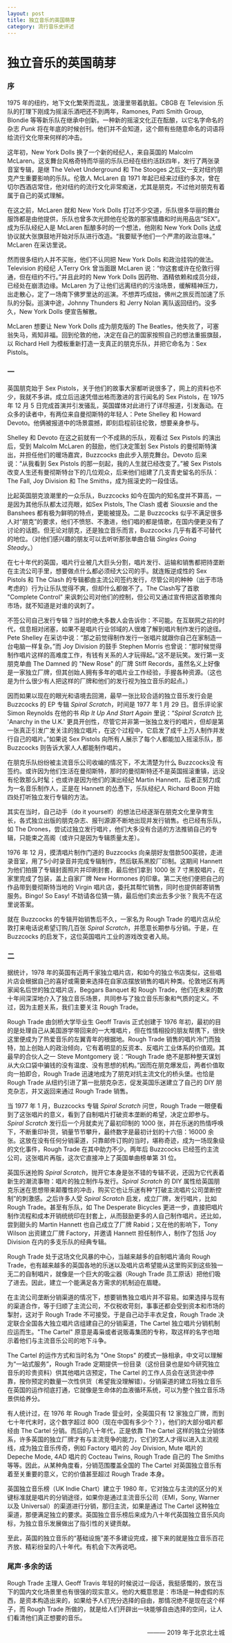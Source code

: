 ```yaml
---
layout: post
title: 独立音乐的英国萌芽
category: 流行音乐史评述
---
```


# 独立音乐的英国萌芽

### 序

1975 年的纽约，地下文化繁荣而混乱，浪漫里带着肮脏。CBGB 在 Television 乐队的打理下刚成为摇滚乐酒吧还不到两年，Ramones, Patti Smith Group, Blondie 等等新乐队在继承中创新。一种新的摇滚文化正在酝酿，以它名字命名的杂志 <i>Punk</i> 将在年底的时候创刊。他们并不会知道，这个颇有些随意命名的词语将给流行文化带来何样的冲击。

这年初，New York Dolls 换了一个新的经纪人，来自英国的 Malcolm McLaren。这支舞台风格奇特而华丽的乐队已经在纽约活跃四年，发行了两张录音室专辑，是继 The Velvet Underground 和 The Stooges 之后又一支对纽约朋克产生重要影响的乐队。伦敦人 McLaren 自 1971 年起已经来过纽约多次，曾在切尔西酒店常住，他对纽约的流行文化非常痴迷，尤其是朋克，不过他对朋克有着属于自己的英式理解。

在这之前，McLaren 就和 New York Dolls 打过不少交道，乐队很多华丽的舞台服饰都是由他提供，乐队也曾多次光顾他在伦敦的那家情趣和时尚用品店“SEX”。成为乐队经纪人是 McLaren 酝酿多时的一个想法，他刚和 New York Dolls 达成协议就大张旗鼓地开始对乐队进行改造。“我要赋予他们一个严肃的政治意味。” McLaren 在采访里说。

然而很多纽约人并不买账，他们不认同把 New York Dolls 和政治挂钩的做法。Television 的经纪 人Terry Ork 曾当面跟 McLaren 说：“你这套或许在伦敦行得通，但在纽约不行。”并且此时的 New York Dolls 因药物、酒精依赖和成员分歧，已经处在崩溃边缘。McLaren 为了让他们远离纽约的污浊场景，缓解精神压力，出走散心，定了一场南下佛罗里达的巡演。不想弄巧成拙，佛州之旅反而加速了乐队的分裂。巡演中途，Johnny Thunders 和 Jerry Nolan 离队返回纽约。没多久，New York Dolls 便宣告解散。

McLaren 想要让 New York Dolls 成为朋克版的 The Beatles，他失败了，可塞翁失马，焉知非福。回到伦敦的他，决定在自己的国家按照自己的想法重振旗鼓，以 Richard Hell 为模板重新打造一支真正的朋克乐队，并把它命名为：Sex Pistols。

### 一

英国朋克始于 Sex Pistols，关于他们的故事大家都听说很多了，网上的资料也不少，我就不多讲。成立后迅速凭借出格而激进的言行闻名的 Sex Pistols，在 1975 年 12 月 5 日完成首演并引发骚乱，英国媒体对此进行了详尽报道，引发轰动。在众多的读者中，有两位来自曼彻斯特的年轻人：Pete Shelley 和 Howard Devoto。他俩被报道中的场景震撼，即刻启程前往伦敦，想要亲身参与。

Shelley 和 Devoto 在这之前就有一个不成熟的乐队，观看过 Sex Pistols 的演出后，受到 Malcolm McLaren 的鼓励，他们决定策划 Sex Pistols 的曼彻斯特演出，并担任他们的暖场嘉宾，Buzzcocks 由此步入朋克舞台。Devoto 后来说：“从我看到 Sex Pistols 的那一刻起，我的人生就已经改变了。”被 Sex Pistols 改变人生还有曼彻斯特台下的几位观众，后来他们组建了几支青史留名的乐队：The Fall, Joy Division 和 The Smiths，成为摇滚史的一段佳话。

比起英国朋克浪潮里的一众乐队，Buzzcocks 如今在国内的知名度并不算高，一是因为其他乐队都太过亮眼，如Sex Pistols, The Clash 或者 Siouxsie and the Banshees 都有极为鲜明的特点，更能被提及。二是 Buzzcocks 似乎不满足很多人对“朋克”的要求，他们不愤怒、不激进，他们唱的都是情歌，在国内便更没有了讨论的话题。但无论对朋克，还是独立音乐而言，Buzzcocks 几乎有着不可替代的地位。（对他们感兴趣的朋友可以去听听那张单曲合辑 <i>Singles Going Steady</i>。）

在七十年代的英国，唱片行业被几大巨头分割，唱片发行、运输和销售都把持垄断在主流公司手里，想要做点什么都必须经大公司的手。就连叛逆成性的 Sex Pistols 和 The Clash 的专辑都由主流公司签约发行，尽管公司的种种（出于市场考虑的）行为让乐队觉得不爽，但却什么都做不了。The Clash写了首歌 "Complete Control" 来讽刺公司对他们的控制，但公司又通过宣传把这首歌推向市场，就不知道是对谁的讽刺了。

不签公司自己发行专辑？当时的绝大多数人会告诉你：不可能。在互联网之前的时代，信息相对闭塞，如果不是唱片行业邻域的人很难了解到唱片制作发行的途径。Pete Shelley 在采访中说：“那之前觉得制作发行一张唱片就跟你自己在家制造一台电脑一样复杂。”而 Joy Division 的鼓手 Stephen Morris 也曾说：“那时候觉得制作唱片这样的高难度工作，有钱有关系的人才玩得起。”这不是玩笑。发行第一支朋克单曲 The Damned 的 "New Rose" 的厂牌 Stiff Records，虽然名义上好像是一家独立厂牌，但其创始人拥有多年的唱片业工作经验，手握各种资源。（这也是为什么很少有人把这样的厂牌和他们的发行视为独立音乐的起点。）

因而如果以现在的眼光和语境去回溯，最早一张比较合适的独立音乐发行会是 Buzzcocks 的 EP 专辑 <i>Spiral Scratch</i>，时间是 1977 年 1 月 29 日。音乐评论家 Simon Reynolds 在他的书 <i>Rip It Up And Start Again</i> 里说：“<i>Spiral Scratch</i> 比 'Anarchy in the U.K.' 更具开创性，尽管它并非第一张独立发行的唱片，但却是第一张真正引发广发关注的独立唱片，在这个过程中，它启发了成千上万人制作并发行自己的唱片。”如果说 Sex Pistols 向所有人展示了每个人都能加入摇滚乐队，那 Buzzcocks 则告诉大家人人都能制作唱片。

在朋克乐队纷纷被主流音乐公司收编的情况下，不太清楚为什么 Buzzcocks没 有签约。或许因为他们生活在曼彻斯特，那时的曼彻斯特还不是英国摇滚重镇，远没有伦敦那么时髦；也或许是因为他们的演出经纪 Martin Hannett，后者正努力成为一名音乐制作人，正是在 Hannett 的怂恿下，乐队经纪人 Richard Boon 开始四处打听独立发行专辑的方法。

其实在当时，自己动手（do it yourself）的想法已经逐渐在朋克文化里孕育生长，各式独立出版的朋克杂志、报刊源源不断地出现并发行销售。也已经有乐队，如 The Drones，尝试过独立发行唱片，他们大多没有合适的方法推销自己的专辑，只能束之高阁（或许只是因为专辑质量太差）。

1976 年 12 月，摸清唱片制作门道的 Buzzcocks 向亲朋好友借款500英镑，走进录音室，用了5小时录音并完成专辑制作，然后联系黑胶厂印制。这期间 Hannett 为他们拍摄了专辑封面照片并印刷封套，最后他们拿到 1000 张 7 寸黑胶唱片，在家里完成了包装，盖上自家厂牌 New Hormones 的印章。第二天他们便把自己的作品带到曼彻斯特当地的 Virgin 唱片店，委托其帮忙销售，同时也提供邮寄销售服务。Bingo! So Easy! 不妨请各位猜一猜，最后他们卖出去多少张？我先不在这里说答案。

就在 Buzzcocks 的专辑开始销售后不久，一家名为 Rough Trade 的唱片店从伦敦打来电话说希望订购几百张 <i>Spiral Scratch</i>，并愿意长期参与分销。于是，在 Buzzcocks 的启发下，这位英国唱片工业的游戏改变者入局。

### 二

据统计，1978 年的英国有近两千家独立唱片店，和如今的独立书店类似，这些唱片店会根据自己的喜好或需要来选择在自家店摆放销售的唱片种类。伦敦地区有两家闻名后世的独立唱片店，Beggars Banquet 和 Rough Trade，他们在未来的数十年间深深地介入了独立音乐场景，共同参与了独立音乐形象和气质的定义。不过，因为主题关系，我们主要关注 Rough Trade。

Rough Trade 由剑桥大学毕业生 Geoff Travis 正式创建于 1976 年初，最初的目的是处理自己从美国游学带回来的一大堆唱片，但在性情相投的朋友帮携下，很快这里便成为了热爱音乐的左翼青年的根据地。Rough Trade 销售的唱片冷门而独特，加上创始人的政治倾向，它有着明显的反资本、反唱片工业体系的价值观。其最早的合伙人之一 Steve Montgomery 说：“Rough Trade 绝不是那种整天谋划从大众口袋中骗钱的没有温度、没有思想的机构。”因而在朋克爆发后，两者价值取向一拍即合，Rough Trade 迅速地成为了朋克对抗主流文化的桥头堡。也恰是 Rough Trade 从纽约引进了第一批朋克杂志，促发英国乐迷建立了自己的 DIY 朋克杂志，并又返回来通过 Rough Trade 销售。

当 1977 年 1 月，Buzzcocks 专辑 <i>Spiral Scratch</i> 问世，Rough Trade 一眼便看到了这张唱片的意义，看到了自制唱片打破资本垄断的希望，决定立即参与。<i>Spiral Scratch</i> 发行后一个月就卖光了最初印制的 1000 张，并在乐迷的热情呼唤下，不断重印补货，销量节节攀升，最终数字是最初计划的十六倍：16000 余张。这放在没有任何分销渠道，只靠邮件订购的当时，堪称奇迹，成为一场现象级的文化事件，Rough Trade 在其中助力不少。两年后 Buzzcocks 已经签约主流公司，这张唱片再版，这次它直接冲上了英国单曲榜单第 31 位。

英国乐迷抢购 <i>Spiral Scratch</i>，抛开它本身是张不错的专辑不说，还因为它代表着新生的潮流事物：唱片的独立制作与发行。<i>Spiral Scratch</i> 的 DIY 属性给英国朋克乐迷在思想带来颠覆性的冲击，购买它也让乐迷有种“打破主流唱片公司垄断控制”的刺激感。之后许多人受 <i>Spiral Scratch</i> 启发，成立厂牌，发行唱片，比如 Rough Trade。甚至有乐队，如 The Desperate Bicycles 更进一步，直接把唱片制作流程和成本开销统统印在封套上，从而鼓励更多的人自己制作唱片。还比如，尝到甜头的 Martin Hannett 也自己成立了厂牌 Rabid；又在他的影响下，Tony Wilson 出资建立厂牌 Factory，并邀请 Hannett 担任制作人，制作了包括 Joy Division 在内的多支乐队的经典专辑。

Rough Trade 处于这场文化风暴的中心，当越来越多的自制唱片涌向 Rough Trade，也有越来越多的英国各地的乐迷以及唱片店希望能从这里购买到这些独一无二的自制唱片，就像是一个巨大的吸尘器（Rough Trade 员工原话）把他们吸了进去。因此，建立一个能满足各方需求的机制迫在眉睫。

在主流公司垄断分销渠道的情况下，想要销售独立唱片并不容易。如果选择与现有的渠道合作，等于归顺了主流公司，不仅税收苛刻，事事还都会受到资本和市场的掣肘，这对于 Rough Trade 不可接受。于是自己动手丰衣足食，Rough Trade 决定联合全国各大独立唱片店组建自己的分销渠道，The Cartel 独立唱片分销机制应运而生。"The Cartel" 原意是毒枭或者说贩毒集团的专称，取这样的名字也暗示着他们与主流音乐公司的地下斗争。

The Cartel 的运作方式和当时名为 "One Stops" 的模式一脉相承，中文可以理解为“一站式服务”，Rough Trade 定期提供一份目录（这份目录也是如今研究独立音乐的珍贵资料）供其他唱片店预定，The Cartel 的工作人员会在送货途中停靠，按你预定的数量一次性供货（希望我没理解错）。分销渠道的建立将独立音乐在英国的运作彻底打通，它就像是生命体的血液循环系统，可以为整个独立音乐场景供给养分。

有人统计过，在 1976 年 Rough Trade 营业时，全英国只有 12 家独立厂牌，而到七十年代末时，这个数字超过 800（现在中国有多少个？），他们的大部分唱片都经由 The Cartel 分销。而后的八十年代，正是依靠 The Cartel 这样的独立分销体系，许多英国的独立厂牌才有与主流竞争的能力，它们的艺人才得以进入主流视线，成为独立音乐传奇，例如 Factory 唱片的 Joy Division, Mute 唱片的 Depeche Mode, 4AD 唱片的 Cocteau Twins, Rough Trade 自己的 The Smiths 等等。因此，从某种角度看，分销范围覆盖全国的 The Cartel 对英国独立音乐有着至关重要的意义，它的价值甚至超过 Rough Trade 本身。

英国独立音乐榜（UK Indie Chart）建立于 1980 年，它对独立与主流的区分的关键标准就是唱片的分销途径，如果你是通过主流音乐公司（EMI，Sony, Warner 以及 Universal）的渠道进行分销，那归主流，如果是通过 The Cartel 这种独立渠道，那便满足独立的要求。英国独立音乐榜后来成为八十年代英国独立音乐风向标，为独立音乐发展做出了指引性的关键贡献。

至此，英国的独立音乐的“基础设施”差不多建设完成，接下来的就是独立音乐百花齐放、精彩纷呈的八十年代。有机会下次再说吧。

### 尾声·多余的话

Rough Trade 主理人 Geoff Travis 年轻的时候说过一段话，我挺感慨的，放在当下的国内文化场景里也有很强的现实意义。他的大概意思是：市场是一种虚假的东西，是资本构造出来的，如果给予人们充分选择的自由，那情况绝不是现在这个样子，而 Rough Trade 所做的，就是给人们开辟出一块能够自由选择的空间，让人们看清他们真正想要的音乐。

<p align="right">——— 2019 年于北京北土城</p>
